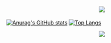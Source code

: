 <h1 align="center"> <a href="https://sunguoqi.com/"> <img src="https://readme-typing-svg.herokuapp.com/?lines=加油！打工人!&center=true&size=27"> </a> </h1>

[![Anurag's GitHub stats](https://github-readme-stats.vercel.app/api?username=jiabinleo&count_private=true)](https://github.com/jiabinleo)
[![Top Langs](https://github-readme-stats.vercel.app/api/top-langs/?username=jiabinleo&layout=compact)](https://github.com/jiabinleo)

<div align="center"> <img src="https://visitor-badge.glitch.me/badge?page_id=sun0225SUN" /> </div>
